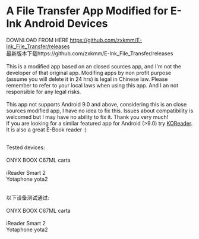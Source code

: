 # A File Transfer App Modified for E-Ink Android Devices
DOWNLOAD FROM HERE https://github.com/zxkmm/E-Ink_File_Transfer/releases  
最新版本下载https://github.com/zxkmm/E-Ink_File_Transfer/releases  
<br>This is a modified app based on an closed sources app, and I'm not the developer of that original app. Modifing apps by non profit purpose (assume you will delete it in 24 hrs) is legal in Chinese law. Please remember to refer to your local laws when using this app. And I an not responsible for any legal risks.</br>
<br>This app not supports Android 9.0 and above, considering this is an close sources modified app, I have no idea to fix this. Issues about compatibility is welcomed but I may have no ability to fix it. Thank you very much!  
If you are looking for a similar featured app for Android (>9.0) try [KOReader](https://github.com/koreader/koreader). It is also a great E-Book reader :)



<br>Tested devices:</br>
<br>ONYX BOOX C67ML carta</br>
<br>iReader Smart 2</br>
<be>Yotaphone yota2</be>

<br>以下设备测试通过:</br>
<br>ONYX BOOX C67ML carta</br>
<br>iReader Smart 2</br>
<be>Yotaphone yota2</be>
